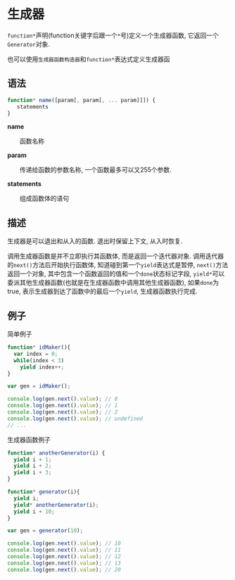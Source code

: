# 生成器

`function*`声明(function关键字后跟一个`*`号)定义一个生成器函数, 它返回一个`Generator`对象.

也可以使用`生成器函数构造器`和`function*`表达式定义生成器函

## 语法

```js
function* name([param[, param[, ... param]]]) {
   statements
}
```

**name**

<p style="text-indent:2em;">函数名称</p>

**param**

<p style="text-indent:2em;">传递给函数的参数名称, 一个函数最多可以又255个参数.</p>

**statements**

<p style="text-indent:2em;">组成函数体的语句</p>

## 描述

生成器是可以退出和从入的函数. 退出时保留上下文, 从入时恢复.

调用生成器函数是并不立即执行其函数体, 而是返回一个迭代器对象. 调用迭代器的`next()`方法后开始执行函数体, 知道碰到第一个`yield`表达式是暂停, `next()`方法返回一个对象, 其中包含一个函数返回的值和一个`done`状态标记字段, `yield*`可以委派其他生成器函数(也就是在生成器函数中调用其他生成器函数), 如果`done`为true, 表示生成器到达了函数中的最后一个`yield`, 生成器函数执行完成.

## 例子

简单例子

```js
function* idMaker(){
  var index = 0;
  while(index < 3)
    yield index++;
}

var gen = idMaker();

console.log(gen.next().value); // 0
console.log(gen.next().value); // 1
console.log(gen.next().value); // 2
console.log(gen.next().value); // undefined
// ...
```

生成器函数例子

```js
function* anotherGenerator(i) {
  yield i + 1;
  yield i + 2;
  yield i + 3;
}

function* generator(i){
  yield i;
  yield* anotherGenerator(i);
  yield i + 10;
}

var gen = generator(10);

console.log(gen.next().value); // 10
console.log(gen.next().value); // 11
console.log(gen.next().value); // 12
console.log(gen.next().value); // 13
console.log(gen.next().value); // 20
```